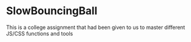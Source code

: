 # SlowBouncingBall
This is a college assignment that had been given to us to master different JS/CSS functions and tools
